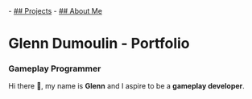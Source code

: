 <link href="./style.css" rel="stylesheet"/>

<div class="nav-bar" markdown="1">
- <a href="./index.md" markdown="1">## Projects</a>
- <a href="./about-me.md" markdown="1" class="active">## About Me</a>
</div>

# Glenn Dumoulin - Portfolio

### Gameplay Programmer

Hi there 👋, my name is **Glenn** and I aspire to be a **gameplay developer**.
